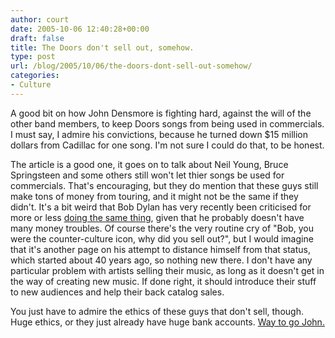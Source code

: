 ```yaml
---
author: court
date: 2005-10-06 12:40:28+00:00
draft: false
title: The Doors don't sell out, somehow.
type: post
url: /blog/2005/10/06/the-doors-dont-sell-out-somehow/
categories:
- Culture
---
```


A good bit on how John Densmore is fighting hard, against the will of the other band members, to keep Doors songs from being used in commercials.  I must say, I admire his convictions, because he turned down $15 million dollars from Cadillac for one song.  I'm not sure I could do that, to be honest.

The article is a good one, it goes on to talk about Neil Young, Bruce Springsteen and some others still won't let thier songs be used for commercials.  That's encouraging, but they do mention that these guys still make tons of money from touring, and it might not be the same if they didn't.  It's a bit weird that Bob Dylan has very recently been criticised for more or less [doing the same thing](http://abcnews.go.com/Business/Entertainment/story?id=1066966&page=1), given that he probably doesn't have many money troubles.  Of course there's the very routine cry of "Bob, you were the counter-culture icon, why did you sell out?", but I would imagine that it's another page on his attempt to distance himself from that status, which started about 40 years ago, so nothing new there.  I don't have any particular problem with artists selling their music, as long as it doesn't get in the way of creating new music.  If done right, it should introduce their stuff to new audiences and help their back catalog sales.

You just have to admire the ethics of these guys that don't sell, though.  Huge ethics, or they just already have huge bank accounts. 
[Way to go John.](http://www.latimes.com/business/custom/cotown/la-et-doors5oct05,0,4065911.story?coll=la-tot-promo)
